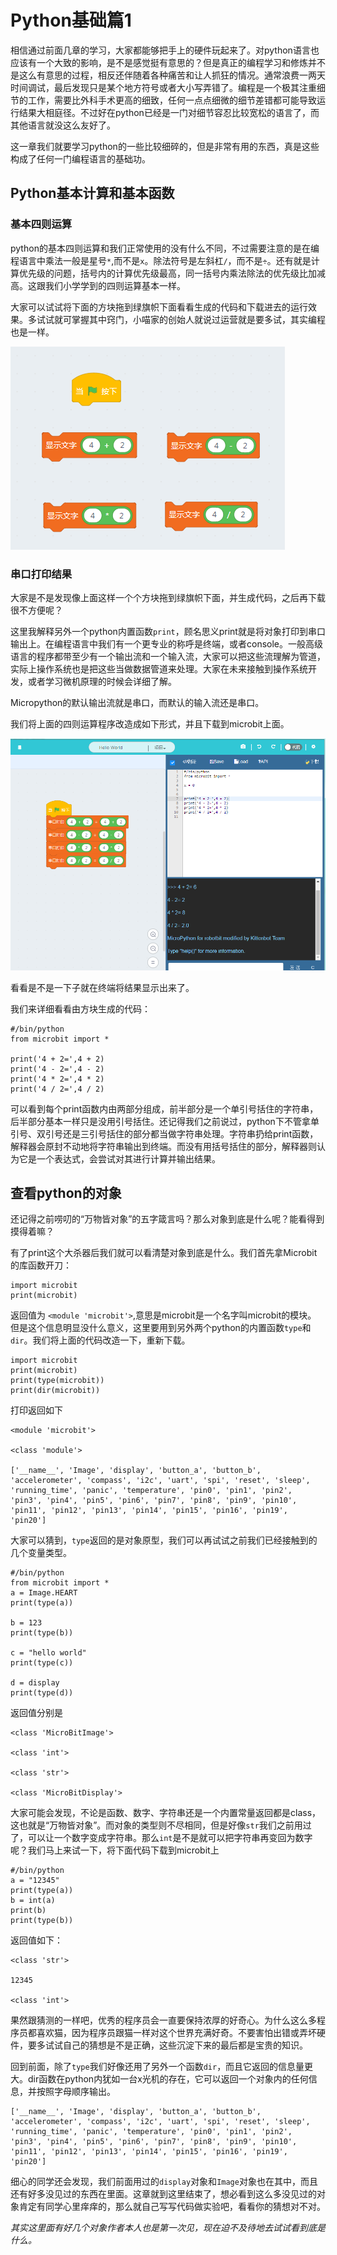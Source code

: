 # Python基础篇1

相信通过前面几章的学习，大家都能够把手上的硬件玩起来了。对python语言也应该有一个大致的影响，是不是感觉挺有意思的？但是真正的编程学习和修炼并不是这么有意思的过程，相反还伴随着各种痛苦和让人抓狂的情况。通常浪费一两天时间调试，最后发现只是某个地方符号或者大小写弄错了。编程是一个极其注重细节的工作，需要比外科手术更高的细致，任何一点点细微的细节差错都可能导致运行结果大相庭径。不过好在python已经是一门对细节容忍比较宽松的语言了，而其他语言就没这么友好了。

这一章我们就要学习python的一些比较细碎的，但是非常有用的东西，真是这些构成了任何一门编程语言的基础功。

## Python基本计算和基本函数

### 基本四则运算

python的基本四则运算和我们正常使用的没有什么不同，不过需要注意的是在编程语言中乘法一般是星号`*`,而不是`x`。除法符号是左斜杠`/`，而不是`÷`。还有就是计算优先级的问题，括号内的计算优先级最高，同一括号内乘法除法的优先级比加减高。这跟我们小学学到的四则运算基本一样。

大家可以试试将下面的方块拖到绿旗帜下面看看生成的代码和下载进去的运行效果。多试试就可掌握其中窍门，小喵家的创始人就说过运营就是要多试，其实编程也是一样。

![](./images/c5_01.png)


### 串口打印结果

大家是不是发现像上面这样一个个方块拖到绿旗帜下面，并生成代码，之后再下载很不方便呢？

这里我解释另外一个python内置函数`print`，顾名思义print就是将对象打印到串口输出上。在编程语言中我们有一个更专业的称呼是终端，或者console。一般高级语言的程序都带至少有一个输出流和一个输入流，大家可以把这些流理解为管道，实际上操作系统也是把这些当做数据管道来处理。大家在未来接触到操作系统开发，或者学习微机原理的时候会详细了解。

Micropython的默认输出流就是串口，而默认的输入流还是串口。

我们将上面的四则运算程序改造成如下形式，并且下载到microbit上面。

![](./images/c5_02.png)

看看是不是一下子就在终端将结果显示出来了。

我们来详细看看由方块生成的代码：

	#/bin/python
	from microbit import *
	
	print('4 + 2=',4 + 2)
	print('4 - 2=',4 - 2)
	print('4 * 2=',4 * 2)
	print('4 / 2=',4 / 2)

可以看到每个print函数内由两部分组成，前半部分是一个单引号括住的字符串，后半部分基本一样只是没用引号括住。还记得我们之前说过，python下不管拿单引号、双引号还是三引号括住的部分都当做字符串处理。字符串扔给print函数，解释器会原封不动地将字符串输出到终端。而没有用括号括住的部分，解释器则认为它是一个表达式，会尝试对其进行计算并输出结果。

## 查看python的对象

还记得之前唠叨的“万物皆对象”的五字箴言吗？那么对象到底是什么呢？能看得到摸得着嘛？

有了print这个大杀器后我们就可以看清楚对象到底是什么。我们首先拿Microbit的库函数开刀：

	import microbit
	print(microbit)

返回值为 `<module 'microbit'>`,意思是microbit是一个名字叫microbit的模块。
但是这个信息明显没什么意义，这里要用到另外两个python的内置函数`type`和`dir`。我们将上面的代码改造一下，重新下载。

	import microbit
	print(microbit)
	print(type(microbit))
	print(dir(microbit))

打印返回如下

	<module 'microbit'>
	
	<class 'module'>
	
	['__name__', 'Image', 'display', 'button_a', 'button_b', 'accelerometer', 'compass', 'i2c', 'uart', 'spi', 'reset', 'sleep', 'running_time', 'panic', 'temperature', 'pin0', 'pin1', 'pin2', 'pin3', 'pin4', 'pin5', 'pin6', 'pin7', 'pin8', 'pin9', 'pin10', 'pin11', 'pin12', 'pin13', 'pin14', 'pin15', 'pin16', 'pin19', 'pin20']

大家可以猜到，`type`返回的是对象原型，我们可以再试试之前我们已经接触到的几个变量类型。
	
	#/bin/python
	from microbit import *
	a = Image.HEART
	print(type(a))

	b = 123
	print(type(b))

	c = "hello world"
	print(type(c))

	d = display
	print(type(d))

返回值分别是

	<class 'MicroBitImage'>
	
	<class 'int'>
	
	<class 'str'>
	
	<class 'MicroBitDisplay'>

大家可能会发现，不论是函数、数字、字符串还是一个内置常量返回都是class，这也就是“万物皆对象”。而对象的类型则不尽相同，但是好像`str`我们之前用过了，可以让一个数字变成字符串。那么`int`是不是就可以把字符串再变回为数字呢？我们马上来试一下，将下面代码下载到microbit上
	
	#/bin/python
	a = "12345"
	print(type(a))
	b = int(a)
	print(b)
	print(type(b))

返回值如下：

	<class 'str'>
	
	12345
	
	<class 'int'>

果然跟猜测的一样吧，优秀的程序员会一直要保持浓厚的好奇心。为什么这么多程序员都喜欢猫，因为程序员跟猫一样对这个世界充满好奇。不要害怕出错或弄坏硬件，要多试试自己的猜想是不是正确，这些沉淀下来的最后都是宝贵的知识。

回到前面，除了`type`我们好像还用了另外一个函数`dir`，而且它返回的信息量更大。dir函数在python内犹如一台x光机的存在，它可以返回一个对象内的任何信息，并按照字母顺序输出。

	['__name__', 'Image', 'display', 'button_a', 'button_b', 'accelerometer', 'compass', 'i2c', 'uart', 'spi', 'reset', 'sleep', 'running_time', 'panic', 'temperature', 'pin0', 'pin1', 'pin2', 'pin3', 'pin4', 'pin5', 'pin6', 'pin7', 'pin8', 'pin9', 'pin10', 'pin11', 'pin12', 'pin13', 'pin14', 'pin15', 'pin16', 'pin19', 'pin20']


细心的同学还会发现，我们前面用过的`display`对象和`Image`对象也在其中，而且还有好多没见过的东西在里面。这章就到这里结束了，想必看到这么多没见过的对象肯定有同学心里痒痒的，那么就自己写写代码做实验吧，看看你的猜想对不对。

*其实这里面有好几个对象作者本人也是第一次见，现在迫不及待地去试试看到底是什么。*





